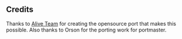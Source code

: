 ## Credits

Thanks to [Alive Team](https://github.com/AliveTeam/alive_reversing) for creating the opensource port that makes this possible.  Also thanks to Orson for the porting work for portmaster.

